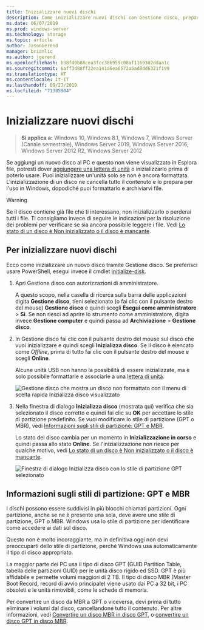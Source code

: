```yaml
---
title: Inizializzare nuovi dischi
description: Come inizializzare nuovi dischi con Gestione disco, preparandoli per l'uso. Include anche collegamenti alla risoluzione dei problemi.
ms.date: 06/07/2019
ms.prod: windows-server
ms.technology: storage
ms.topic: article
author: JasonGerend
manager: brianlic
ms.author: jgerend
ms.openlocfilehash: b38fd0b88cea3fcc386959c08af1169302ddaa1c
ms.sourcegitcommit: 6aff3d88ff22ea141a6ea6572a5ad8dd6321f199
ms.translationtype: HT
ms.contentlocale: it-IT
ms.lasthandoff: 09/27/2019
ms.locfileid: "71385904"
---
```

# <a name="initialize-new-disks"></a>Inizializzare nuovi dischi

> **Si applica a:** Windows 10, Windows 8.1, Windows 7, Windows Server (Canale semestrale), Windows Server 2019, Windows Server 2016, Windows Server 2012 R2, Windows Server 2012

Se aggiungi un nuovo disco al PC e questo non viene visualizzato in Esplora file, potresti dover [aggiungere una lettera di unità](change-a-drive-letter.md) o inizializzarlo prima di poterlo usare. Puoi inizializzare un'unità solo se non è ancora formattata. L'inizializzazione di un disco ne cancella tutto il contenuto e lo prepara per l'uso in Windows, dopodiché puoi formattarlo e archiviarvi file.

> [!WARNING]
> Se il disco contiene già file che ti interessano, non inizializzarlo o perderai tutti i file. Ti consigliamo invece di seguire le indicazioni per la risoluzione dei problemi per verificare se sia ancora possibile leggere i file. Vedi [Lo stato di un disco è Non inizializzato o il disco è mancante](troubleshooting-disk-management.md#a-disks-status-is-not-initialized-or-the-disk-is-missing).

## <a name="to-initialize-new-disks"></a>Per inizializzare nuovi dischi

Ecco come inizializzare un nuovo disco tramite Gestione disco. Se preferisci usare PowerShell, esegui invece il cmdlet [initialize-disk](https://docs.microsoft.com/powershell/module/storage/initialize-disk).

1. Apri Gestione disco con autorizzazioni di amministratore. 
 
    A questo scopo, nella casella di ricerca sulla barra delle applicazioni digita **Gestione disco**, tieni selezionato (o fai clic con il pulsante destro del mouse) **Gestione disco** e quindi scegli **Esegui come amministratore** > **Sì**. Se non riesci ad aprire lo strumento come amministratore, digita invece **Gestione computer** e quindi passa ad **Archiviazione** > **Gestione disco**.
1. In Gestione disco fai clic con il pulsante destro del mouse sul disco che vuoi inizializzare e quindi scegli **Inizializza disco**. Se il disco è elencato come *Offline*, prima di tutto fai clic con il pulsante destro del mouse e scegli **Online**.

     Alcune unità USB non hanno la possibilità di essere inizializzate, ma è solo possibile formattarle e associarle a una [lettera di unità](change-a-drive-letter.md).

    ![Gestione disco che mostra un disco non formattato con il menu di scelta rapida Inizializza disco visualizzato](media/uninitialized-disk.PNG)
2. Nella finestra di dialogo **Inizializza disco** (mostrata qui) verifica che sia selezionato il disco corretto e quindi fai clic su **OK** per accettare lo stile di partizione predefinito. Se vuoi modificare lo stile di partizione (GPT o MBR), vedi [Informazioni sugli stili di partizione: GPT e MBR](#about-partition-styles---gpt-and-mbr).

     Lo stato del disco cambia per un momento in **Inizializzazione in corso** e quindi passa allo stato **Online**. Se l'inizializzazione non riesce per qualche motivo, vedi [Lo stato di un disco è Non inizializzato o il disco è mancante](troubleshooting-disk-management.md#a-disks-status-is-not-initialized-or-the-disk-is-missing).

    ![Finestra di dialogo Inizializza disco con lo stile di partizione GPT selezionato](media/initialize-disk.PNG)

## <a name="about-partition-styles---gpt-and-mbr"></a>Informazioni sugli stili di partizione: GPT e MBR

I dischi possono essere suddivisi in più blocchi chiamati partizioni. Ogni partizione, anche se ne è presente una sola, deve avere uno stile di partizione, GPT o MBR. Windows usa lo stile di partizione per identificare come accedere ai dati sul disco.

Questo non è molto incoraggiante, ma in definitiva oggi non devi preoccuparti dello stile di partizione, perché Windows usa automaticamente il tipo di disco appropriato.

La maggior parte dei PC usa il tipo di disco GPT (GUID Partition Table, tabella delle partizioni GUID) per le unità disco rigido ed SSD. GPT è più affidabile e permette volumi maggiori di 2 TB. Il tipo di disco MBR (Master Boot Record, record di avvio principale) viene usato dai PC a 32 bit, i PC obsoleti e le unità rimovibili, come le schede di memoria.

Per convertire un disco da MBR a GPT o viceversa, devi prima di tutto eliminare i volumi dal disco, cancellandone tutto il contenuto. Per altre informazioni, vedi [Convertire un disco MBR in disco GPT](change-an-mbr-disk-into-a-gpt-disk.md), o [convertire un disco GPT in disco MBR](change-a-gpt-disk-into-an-mbr-disk.md).